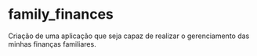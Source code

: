 # family_finances
 Criação de uma aplicação que seja capaz de realizar o gerenciamento das minhas finanças familiares.

